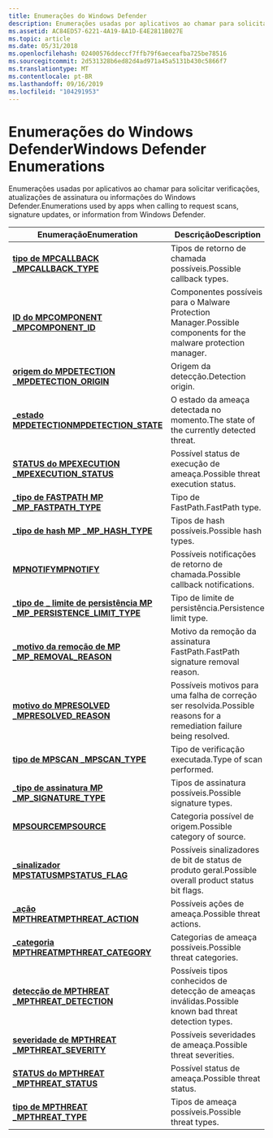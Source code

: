 ```yaml
---
title: Enumerações do Windows Defender
description: Enumerações usadas por aplicativos ao chamar para solicitar verificações, atualizações de assinatura ou informações do Windows Defender.
ms.assetid: AC84ED57-6221-4A19-8A1D-E4E2811B027E
ms.topic: article
ms.date: 05/31/2018
ms.openlocfilehash: 02400576ddeccf7ffb79f6aeceafba725be78516
ms.sourcegitcommit: 2d531328b6ed82d4ad971a45a5131b430c5866f7
ms.translationtype: MT
ms.contentlocale: pt-BR
ms.lasthandoff: 09/16/2019
ms.locfileid: "104291953"
---
```

# <a name="windows-defender-enumerations"></a><span data-ttu-id="8fc2c-103">Enumerações do Windows Defender</span><span class="sxs-lookup"><span data-stu-id="8fc2c-103">Windows Defender Enumerations</span></span>

<span data-ttu-id="8fc2c-104">Enumerações usadas por aplicativos ao chamar para solicitar verificações, atualizações de assinatura ou informações do Windows Defender.</span><span class="sxs-lookup"><span data-stu-id="8fc2c-104">Enumerations used by apps when calling to request scans, signature updates, or information from Windows Defender.</span></span>



| <span data-ttu-id="8fc2c-105">Enumeração</span><span class="sxs-lookup"><span data-stu-id="8fc2c-105">Enumeration</span></span>                                                       | <span data-ttu-id="8fc2c-106">Descrição</span><span class="sxs-lookup"><span data-stu-id="8fc2c-106">Description</span></span>                                                           |
|-------------------------------------------------------------------|-----------------------------------------------------------------------|
| [<span data-ttu-id="8fc2c-107">**tipo de MPCALLBACK \_**</span><span class="sxs-lookup"><span data-stu-id="8fc2c-107">**MPCALLBACK\_TYPE**</span></span>](mpcallback-type.md)                       | <span data-ttu-id="8fc2c-108">Tipos de retorno de chamada possíveis.</span><span class="sxs-lookup"><span data-stu-id="8fc2c-108">Possible callback types.</span></span><br/>                                   |
| [<span data-ttu-id="8fc2c-109">**ID do MPCOMPONENT \_**</span><span class="sxs-lookup"><span data-stu-id="8fc2c-109">**MPCOMPONENT\_ID**</span></span>](mpcomponent-id.md)                         | <span data-ttu-id="8fc2c-110">Componentes possíveis para o Malware Protection Manager.</span><span class="sxs-lookup"><span data-stu-id="8fc2c-110">Possible components for the malware protection manager.</span></span><br/>    |
| [<span data-ttu-id="8fc2c-111">**origem do MPDETECTION \_**</span><span class="sxs-lookup"><span data-stu-id="8fc2c-111">**MPDETECTION\_ORIGIN**</span></span>](mpdetection-origin.md)                 | <span data-ttu-id="8fc2c-112">Origem da detecção.</span><span class="sxs-lookup"><span data-stu-id="8fc2c-112">Detection origin.</span></span><br/>                                          |
| [<span data-ttu-id="8fc2c-113">**\_estado MPDETECTION**</span><span class="sxs-lookup"><span data-stu-id="8fc2c-113">**MPDETECTION\_STATE**</span></span>](mpdetection-state.md)                   | <span data-ttu-id="8fc2c-114">O estado da ameaça detectada no momento.</span><span class="sxs-lookup"><span data-stu-id="8fc2c-114">The state of the currently detected threat.</span></span><br/>                |
| [<span data-ttu-id="8fc2c-115">**STATUS do MPEXECUTION \_**</span><span class="sxs-lookup"><span data-stu-id="8fc2c-115">**MPEXECUTION\_STATUS**</span></span>](mpexecution-status.md)                 | <span data-ttu-id="8fc2c-116">Possível status de execução de ameaça.</span><span class="sxs-lookup"><span data-stu-id="8fc2c-116">Possible threat execution status.</span></span><br/>                          |
| [<span data-ttu-id="8fc2c-117">**\_tipo de FASTPATH MP \_**</span><span class="sxs-lookup"><span data-stu-id="8fc2c-117">**MP\_FASTPATH\_TYPE**</span></span>](mp-fastpath-type.md)                    | <span data-ttu-id="8fc2c-118">Tipo de FastPath.</span><span class="sxs-lookup"><span data-stu-id="8fc2c-118">FastPath type.</span></span><br/>                                             |
| [<span data-ttu-id="8fc2c-119">**\_tipo de hash MP \_**</span><span class="sxs-lookup"><span data-stu-id="8fc2c-119">**MP\_HASH\_TYPE**</span></span>](mp-hash-type.md)                            | <span data-ttu-id="8fc2c-120">Tipos de hash possíveis.</span><span class="sxs-lookup"><span data-stu-id="8fc2c-120">Possible hash types.</span></span><br/>                                       |
| [<span data-ttu-id="8fc2c-121">**MPNOTIFY**</span><span class="sxs-lookup"><span data-stu-id="8fc2c-121">**MPNOTIFY**</span></span>](mpnotify.md)                                      | <span data-ttu-id="8fc2c-122">Possíveis notificações de retorno de chamada.</span><span class="sxs-lookup"><span data-stu-id="8fc2c-122">Possible callback notifications.</span></span><br/>                           |
| [<span data-ttu-id="8fc2c-123">**\_tipo de \_ limite de persistência MP \_**</span><span class="sxs-lookup"><span data-stu-id="8fc2c-123">**MP\_PERSISTENCE\_LIMIT\_TYPE**</span></span>](mp-persistence-limit-type.md) | <span data-ttu-id="8fc2c-124">Tipo de limite de persistência.</span><span class="sxs-lookup"><span data-stu-id="8fc2c-124">Persistence limit type.</span></span><br/>                                    |
| [<span data-ttu-id="8fc2c-125">**\_motivo da remoção de MP \_**</span><span class="sxs-lookup"><span data-stu-id="8fc2c-125">**MP\_REMOVAL\_REASON**</span></span>](mp-removal-reason.md)                  | <span data-ttu-id="8fc2c-126">Motivo da remoção da assinatura FastPath.</span><span class="sxs-lookup"><span data-stu-id="8fc2c-126">FastPath signature removal reason.</span></span><br/>                         |
| [<span data-ttu-id="8fc2c-127">**motivo do MPRESOLVED \_**</span><span class="sxs-lookup"><span data-stu-id="8fc2c-127">**MPRESOLVED\_REASON**</span></span>](mpresolved-reason.md)                   | <span data-ttu-id="8fc2c-128">Possíveis motivos para uma falha de correção ser resolvida.</span><span class="sxs-lookup"><span data-stu-id="8fc2c-128">Possible reasons for a remediation failure being resolved.</span></span><br/> |
| [<span data-ttu-id="8fc2c-129">**tipo de MPSCAN \_**</span><span class="sxs-lookup"><span data-stu-id="8fc2c-129">**MPSCAN\_TYPE**</span></span>](mpscan-type.md)                               | <span data-ttu-id="8fc2c-130">Tipo de verificação executada.</span><span class="sxs-lookup"><span data-stu-id="8fc2c-130">Type of scan performed.</span></span><br/>                                    |
| [<span data-ttu-id="8fc2c-131">**\_tipo de assinatura MP \_**</span><span class="sxs-lookup"><span data-stu-id="8fc2c-131">**MP\_SIGNATURE\_TYPE**</span></span>](mp-signature-type.md)                  | <span data-ttu-id="8fc2c-132">Tipos de assinatura possíveis.</span><span class="sxs-lookup"><span data-stu-id="8fc2c-132">Possible signature types.</span></span><br/>                                  |
| [<span data-ttu-id="8fc2c-133">**MPSOURCE**</span><span class="sxs-lookup"><span data-stu-id="8fc2c-133">**MPSOURCE**</span></span>](mpsource.md)                                      | <span data-ttu-id="8fc2c-134">Categoria possível de origem.</span><span class="sxs-lookup"><span data-stu-id="8fc2c-134">Possible category of source.</span></span><br/>                               |
| [<span data-ttu-id="8fc2c-135">**\_sinalizador MPSTATUS**</span><span class="sxs-lookup"><span data-stu-id="8fc2c-135">**MPSTATUS\_FLAG**</span></span>](mpstatus-flag.md)                           | <span data-ttu-id="8fc2c-136">Possíveis sinalizadores de bit de status de produto geral.</span><span class="sxs-lookup"><span data-stu-id="8fc2c-136">Possible overall product status bit flags.</span></span><br/>                 |
| [<span data-ttu-id="8fc2c-137">**\_ação MPTHREAT**</span><span class="sxs-lookup"><span data-stu-id="8fc2c-137">**MPTHREAT\_ACTION**</span></span>](mpthreat-action.md)                       | <span data-ttu-id="8fc2c-138">Possíveis ações de ameaça.</span><span class="sxs-lookup"><span data-stu-id="8fc2c-138">Possible threat actions.</span></span><br/>                                   |
| [<span data-ttu-id="8fc2c-139">**\_categoria MPTHREAT**</span><span class="sxs-lookup"><span data-stu-id="8fc2c-139">**MPTHREAT\_CATEGORY**</span></span>](mpthreat-category.md)                   | <span data-ttu-id="8fc2c-140">Categorias de ameaça possíveis.</span><span class="sxs-lookup"><span data-stu-id="8fc2c-140">Possible threat categories.</span></span><br/>                                |
| [<span data-ttu-id="8fc2c-141">**detecção de MPTHREAT \_**</span><span class="sxs-lookup"><span data-stu-id="8fc2c-141">**MPTHREAT\_DETECTION**</span></span>](mpthreat-detection.md)                 | <span data-ttu-id="8fc2c-142">Possíveis tipos conhecidos de detecção de ameaças inválidas.</span><span class="sxs-lookup"><span data-stu-id="8fc2c-142">Possible known bad threat detection types.</span></span><br/>                 |
| [<span data-ttu-id="8fc2c-143">**severidade de MPTHREAT \_**</span><span class="sxs-lookup"><span data-stu-id="8fc2c-143">**MPTHREAT\_SEVERITY**</span></span>](mpthreat-severity.md)                   | <span data-ttu-id="8fc2c-144">Possíveis severidades de ameaça.</span><span class="sxs-lookup"><span data-stu-id="8fc2c-144">Possible threat severities.</span></span><br/>                                |
| [<span data-ttu-id="8fc2c-145">**STATUS do MPTHREAT \_**</span><span class="sxs-lookup"><span data-stu-id="8fc2c-145">**MPTHREAT\_STATUS**</span></span>](mpthreat-status.md)                       | <span data-ttu-id="8fc2c-146">Possível status de ameaça.</span><span class="sxs-lookup"><span data-stu-id="8fc2c-146">Possible threat status.</span></span><br/>                                    |
| [<span data-ttu-id="8fc2c-147">**tipo de MPTHREAT \_**</span><span class="sxs-lookup"><span data-stu-id="8fc2c-147">**MPTHREAT\_TYPE**</span></span>](mpthreat-type.md)                           | <span data-ttu-id="8fc2c-148">Tipos de ameaça possíveis.</span><span class="sxs-lookup"><span data-stu-id="8fc2c-148">Possible threat types.</span></span><br/>                                     |



 

 

 





